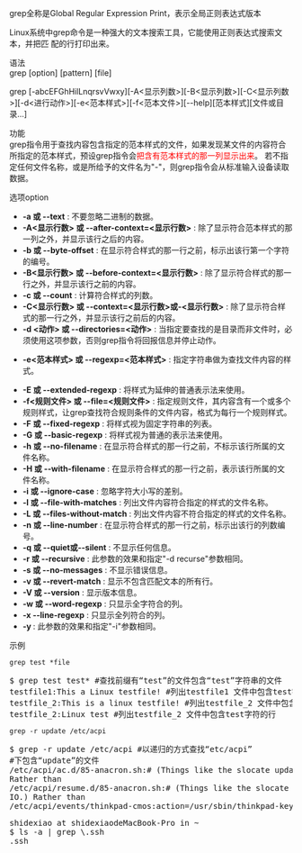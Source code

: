 

grep全称是Global Regular Expression Print，表示全局正则表达式版本

Linux系统中grep命令是一种强大的文本搜索工具，它能使用正则表达式搜索文本，并把匹 配的行打印出来。

语法  
grep [option] [pattern] [file]

grep [-abcEFGhHilLnqrsvVwxy][-A<显示列数>][-B<显示列数>][-C<显示列数>][-d<进行动作>][-e<范本样式>][-f<范本文件>][--help][范本样式][文件或目录...]

功能  
grep指令用于查找内容包含指定的范本样式的文件，如果发现某文件的内容符合所指定的范本样式，预设grep指令会<font color='red'>把含有范本样式的那一列显示出来</font>。
若不指定任何文件名称，或是所给予的文件名为"-"，则grep指令会从标准输入设备读取数据。

选项option  
<ul><li>
<strong>-a 或  --text</strong> : 不要忽略二进制的数据。   
</li><li>
<strong>-A&lt;显示行数&gt; 或   --after-context=&lt;显示行数&gt;</strong> : 除了显示符合范本样式的那一列之外，并显示该行之后的内容。   
</li><li>
<strong>-b  或 --byte-offset</strong> : 在显示符合样式的那一行之前，标示出该行第一个字符的编号。   
</li><li>
<strong>-B&lt;显示行数&gt; 或  --before-context=&lt;显示行数&gt;</strong> : 除了显示符合样式的那一行之外，并显示该行之前的内容。   
</li><li>
<strong>-c  或  --count</strong> : 计算符合样式的列数。   
</li><li>
<strong>-C&lt;显示行数&gt;  或  --context=&lt;显示行数&gt;或-&lt;显示行数&gt;</strong> : 除了显示符合样式的那一行之外，并显示该行之前后的内容。   
</li><li>
<strong>-d &lt;动作&gt;  或    --directories=&lt;动作&gt;</strong> : 当指定要查找的是目录而非文件时，必须使用这项参数，否则grep指令将回报信息并停止动作。</li><li>   

<strong>-e&lt;范本样式&gt; 或 --regexp=&lt;范本样式&gt;</strong> : 指定字符串做为查找文件内容的样式。   
</li><li>
<strong>-E    或  --extended-regexp</strong> : 将样式为延伸的普通表示法来使用。   
</li><li>
<strong>-f&lt;规则文件&gt; 或 --file=&lt;规则文件&gt;</strong> : 指定规则文件，其内容含有一个或多个规则样式，让grep查找符合规则条件的文件内容，格式为每行一个规则样式。   
</li><li>
<strong>-F  或 --fixed-regexp</strong> : 将样式视为固定字符串的列表。   
</li><li>
<strong>-G  或 --basic-regexp</strong> : 将样式视为普通的表示法来使用。   
</li><li>
<strong>-h  或 --no-filename</strong> : 在显示符合样式的那一行之前，不标示该行所属的文件名称。   
</li><li>
<strong>-H  或 --with-filename</strong> : 在显示符合样式的那一行之前，表示该行所属的文件名称。   
</li><li>
<strong>-i  或  --ignore-case</strong> : 忽略字符大小写的差别。   
</li><li>
<strong>-l   或 --file-with-matches</strong> : 列出文件内容符合指定的样式的文件名称。   
</li><li>
<strong>-L 或  --files-without-match</strong> : 列出文件内容不符合指定的样式的文件名称。   
</li><li>
<strong>-n  或 --line-number</strong> : 在显示符合样式的那一行之前，标示出该行的列数编号。   
</li><li>
<strong>-q  或 --quiet或--silent</strong> : 不显示任何信息。   
</li><li>
<strong>-r  或 --recursive</strong> : 此参数的效果和指定"-d recurse"参数相同。   
</li><li>
<strong>-s   或 --no-messages</strong> : 不显示错误信息。   
</li><li>
<strong>-v   或 --revert-match</strong> : 显示不包含匹配文本的所有行。   
</li><li>
<strong>-V  或 --version</strong> : 显示版本信息。   
</li><li>
<strong>-w 或  --word-regexp</strong> : 只显示全字符合的列。   
</li><li>
<strong>-x    --line-regexp</strong> : 只显示全列符合的列。   
</li><li>
<strong>-y </strong>: 此参数的效果和指定"-i"参数相同。
</li></ul>


示例

<code>grep test *file </code>
<pre>
$ grep test test* #查找前缀有“test”的文件包含“test”字符串的文件  
testfile1:This a Linux testfile! #列出testfile1 文件中包含test字符的行  
testfile_2:This is a linux testfile! #列出testfile_2 文件中包含test字符的行  
testfile_2:Linux test #列出testfile_2 文件中包含test字符的行 
</pre>

`grep -r update /etc/acpi `
<pre>
$ grep -r update /etc/acpi #以递归的方式查找“etc/acpi”  
#下包含“update”的文件  
/etc/acpi/ac.d/85-anacron.sh:# (Things like the slocate updatedb cause a lot of IO.)  
Rather than  
/etc/acpi/resume.d/85-anacron.sh:# (Things like the slocate updatedb cause a lot of  
IO.) Rather than  
/etc/acpi/events/thinkpad-cmos:action=/usr/sbin/thinkpad-keys--update 
</pre>


<pre>
shidexiao at shidexiaodeMacBook-Pro in ~
$ ls -a | grep \.ssh
.ssh
</pre>